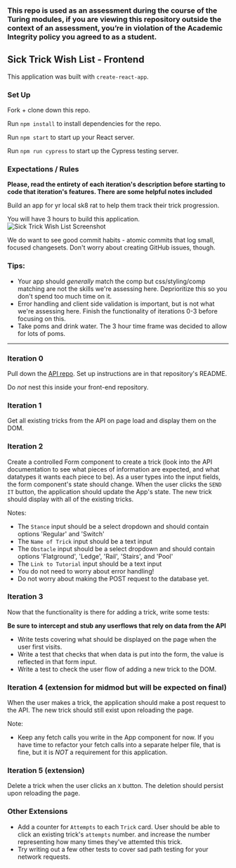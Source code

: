 ### This repo is used as an assessment during the course of the Turing modules, if you are viewing this repository outside the context of an assessment, you’re in violation of the Academic Integrity policy you agreed to as a student.

## Sick Trick Wish List - Frontend

This application was built with `create-react-app`.

### Set Up

Fork + clone down this repo.

Run `npm install` to install dependencies for the repo.

Run `npm start` to start up your React server.

Run `npm run cypress` to start up the Cypress testing server.

### Expectations / Rules

**Please, read the entirety of each iteration's description before starting to code that iteration's features. There are some helpful notes included**

Build an app for yr local sk8 rat to help them track their trick progression.

You will have 3 hours to build this application.
![Sick Trick Wish List Screenshot](https://user-images.githubusercontent.com/49926352/136711929-b2c5ecb2-d45b-4ef4-a38c-e9b3ddc52397.png)

We do want to see good commit habits - atomic commits that log small, focused changesets. Don't worry about creating GitHub issues, though.

### Tips:
- Your app should _generally_ match the comp but css/styling/comp matching are not the skills we're assessing here.  Deprioritize this so you don't spend too much time on it.
- Error handling and client side validation is important, but is not what we're assessing here. Finish the functionality of iterations 0-3 before focusing on this.
- Take poms and drink water. The 3 hour time frame was decided to allow for lots of poms.

************************

### Iteration 0

Pull down the [API repo](https://github.com/turingschool-examples/sick-trick-wish-list-api). Set up instructions are in that repository's README.

Do *not* nest this inside your front-end repository.

### Iteration 1

Get all existing tricks from the API on page load and display them on the DOM.


### Iteration 2

Create a controlled Form component to create a trick (look into the API documentation to see what pieces of information are expected, and what datatypes it wants each piece to be). As a user types into the input fields, the form component's state should change.  When the user clicks the `SEND IT` button, the application should update the App's state.  The new trick should display with all of the existing tricks. 

Notes:  
- The `Stance` input should be a select dropdown and should contain options 'Regular' and 'Switch'
- The `Name of Trick` input should be a text input
- The `Obstacle` input should be a select dropdown and should contain options 'Flatground', 'Ledge', 'Rail', 'Stairs', and 'Pool'
- The `Link to Tutorial` input should be a text input
- You do not need to worry about error handling!  
- Do not worry about making the POST request to the database yet.

### Iteration 3

Now that the functionality is there for adding a trick, write some tests:

**Be sure to intercept and stub any userflows that rely on data from the API**
* Write tests covering what should be displayed on the page when the user first visits.
* Write a test that checks that when data is put into the form, the value is reflected in that form input.
* Write a test to check the user flow of adding a new trick to the DOM.

### Iteration 4 (extension for midmod but will be expected on final)

When the user makes a trick, the application should make a post request to the API. The new trick should still exist upon reloading the page.

Note:  
- Keep any fetch calls you write in the App component for now. If you have time to refactor your fetch calls into a separate helper file, that is fine, but it is *NOT* a requirement for this application.

### Iteration 5 (extension)

Delete a trick when the user clicks an `X` button.  The deletion should persist upon reloading the page.

### Other Extensions
* Add a counter for `Attempts` to each `Trick` card. User should be able to click an existing trick's `attempts` number. and increase the number representing how many times they've attemted this trick. 
* Try writing out a few other tests to cover sad path testing for your network requests.
